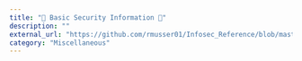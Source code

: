 ```yaml
---
title: "🔰 Basic Security Information 🔰"
description: ""
external_url: "https://github.com/rmusser01/Infosec_Reference/blob/master/Draft/Basic.md"
category: "Miscellaneous"
---
```

